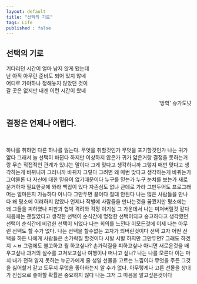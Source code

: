 ```yaml
---
layout: default
title: "선택의 기로"
tags: Life
published : false
---
```


## 선택의 기로

><p align="right">
기다리던 시간이 얼마 남지 않게 됐는데<br>
난 아직 아무런 준비도 되어 있지 않네<br>
어디로 가야하나 정해놓지 않았던 것이<br>
갈 곳은 없지만 내겐 이런 시간이 왔네<br></p>

<p align="right">'방학' 슈가도넛</p>

## 결정은 언제나 어렵다.

<br>
<p>하나를 취하면 다른 하나를 잃는다. 무엇을 취할것인가 무엇을 포기할것인가 나는 귀가 얇다 그래서 늘 선택이 바뀐다 하지만 이상하지 않은가 귀가 얇은거랑 결정을 못하는거랑 무슨 직접적인 관계가 있냐는 말이다 그게 맞다고 생각하니까 그렇지 매번 맞다고 생각하는게 바뀌니까 그러니까 바뀌지 그렇다 그려면 왜 매번 맞다고 생각하는게 바뀌는가 그야물론 나 자신에 대한 믿음이 없기때문이다 누구를 믿는가 누구 눈치를 보는가 새로운거하자 필요한곳에 와라 백업이 있다 자존심도 없냐 큰데로 가라 그만두어도 프로그래머는 얼마든지 가능하다 아니다 그만두면 끝이다 절대 안된다 나는 많은 사람들을 만나다 왜 평소에 이러하지 않았나 언제나 작별에 사람들을 만나는것을 꿈꿨지만 평소에는 왜 그들을 피하였나 피판과 협박 격려와 걱정 이기심 그 가운데서 나는 미쳐버릴것 같다 처음에는 괜찮았다고 생각한 선택이 순식간에 멍청한 선택이되고 숭고하다고 생각했던 선택이 순식간에 비겁한 선택이 되었다 나는 회의를 느낀다 이모든것에 이제 나는 아무런 선택도 할 수가 없다. 나는 선택을 할수없는 고자가 되버린것이다 선택 고자 어떤 선택을 하든 나에게 사람들은 손가락질 할것이다 시발 시발 하지만 그만두면? 그래도 하겠지 ㅅㅂ 그럼에도 불고하고 뭘 하고싶나? 손가락질을 피하고싶나 아니면 새로운것을 배우고싶나 과거의 실수를 고쳐보고싶나 여행이나 떠나고 싶나? 나는 나를 모른다 이는 마치 내가 전혀 알지 못하는 누군가에게 줄 생일 선물을 고르는 느낌이다 무엇을 주든 그것을 싫어할거 같고 도무지 무엇을 좋아하는지 알 수가 없다. 아무렇게나 고른 선물을 상대가 진심으로 좋아할 확률은 중요하지 않다 나는 그저 그 마음을 알고싶은것이다 </p>
